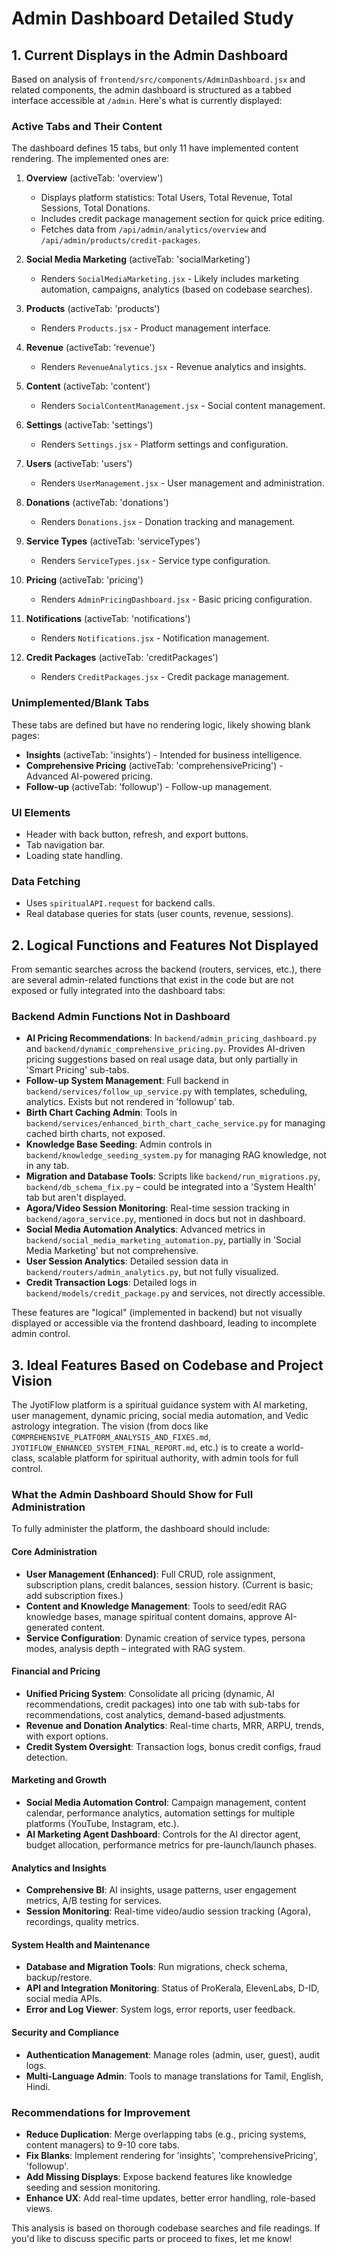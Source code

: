 # Admin Dashboard Detailed Study

## 1. Current Displays in the Admin Dashboard

Based on analysis of `frontend/src/components/AdminDashboard.jsx` and related components, the admin dashboard is structured as a tabbed interface accessible at `/admin`. Here's what is currently displayed:

### Active Tabs and Their Content
The dashboard defines 15 tabs, but only 11 have implemented content rendering. The implemented ones are:

1. **Overview** (activeTab: 'overview')
   - Displays platform statistics: Total Users, Total Revenue, Total Sessions, Total Donations.
   - Includes credit package management section for quick price editing.
   - Fetches data from `/api/admin/analytics/overview` and `/api/admin/products/credit-packages`.

2. **Social Media Marketing** (activeTab: 'socialMarketing')
   - Renders `SocialMediaMarketing.jsx` - Likely includes marketing automation, campaigns, analytics (based on codebase searches).

3. **Products** (activeTab: 'products')
   - Renders `Products.jsx` - Product management interface.

4. **Revenue** (activeTab: 'revenue')
   - Renders `RevenueAnalytics.jsx` - Revenue analytics and insights.

5. **Content** (activeTab: 'content')
   - Renders `SocialContentManagement.jsx` - Social content management.

6. **Settings** (activeTab: 'settings')
   - Renders `Settings.jsx` - Platform settings and configuration.

7. **Users** (activeTab: 'users')
   - Renders `UserManagement.jsx` - User management and administration.

8. **Donations** (activeTab: 'donations')
   - Renders `Donations.jsx` - Donation tracking and management.

9. **Service Types** (activeTab: 'serviceTypes')
   - Renders `ServiceTypes.jsx` - Service type configuration.

10. **Pricing** (activeTab: 'pricing')
    - Renders `AdminPricingDashboard.jsx` - Basic pricing configuration.

11. **Notifications** (activeTab: 'notifications')
    - Renders `Notifications.jsx` - Notification management.

12. **Credit Packages** (activeTab: 'creditPackages')
    - Renders `CreditPackages.jsx` - Credit package management.

### Unimplemented/Blank Tabs
These tabs are defined but have no rendering logic, likely showing blank pages:
- **Insights** (activeTab: 'insights') - Intended for business intelligence.
- **Comprehensive Pricing** (activeTab: 'comprehensivePricing') - Advanced AI-powered pricing.
- **Follow-up** (activeTab: 'followup') - Follow-up management.

### UI Elements
- Header with back button, refresh, and export buttons.
- Tab navigation bar.
- Loading state handling.

### Data Fetching
- Uses `spiritualAPI.request` for backend calls.
- Real database queries for stats (user counts, revenue, sessions).

## 2. Logical Functions and Features Not Displayed

From semantic searches across the backend (routers, services, etc.), there are several admin-related functions that exist in the code but are not exposed or fully integrated into the dashboard tabs:

### Backend Admin Functions Not in Dashboard
- **AI Pricing Recommendations**: In `backend/admin_pricing_dashboard.py` and `backend/dynamic_comprehensive_pricing.py`. Provides AI-driven pricing suggestions based on real usage data, but only partially in 'Smart Pricing' sub-tabs.
- **Follow-up System Management**: Full backend in `backend/services/follow_up_service.py` with templates, scheduling, analytics. Exists but not rendered in 'followup' tab.
- **Birth Chart Caching Admin**: Tools in `backend/services/enhanced_birth_chart_cache_service.py` for managing cached birth charts, not exposed.
- **Knowledge Base Seeding**: Admin controls in `backend/knowledge_seeding_system.py` for managing RAG knowledge, not in any tab.
- **Migration and Database Tools**: Scripts like `backend/run_migrations.py`, `backend/db_schema_fix.py` – could be integrated into a 'System Health' tab but aren't displayed.
- **Agora/Video Session Monitoring**: Real-time session tracking in `backend/agora_service.py`, mentioned in docs but not in dashboard.
- **Social Media Automation Analytics**: Advanced metrics in `backend/social_media_marketing_automation.py`, partially in 'Social Media Marketing' but not comprehensive.
- **User Session Analytics**: Detailed session data in `backend/routers/admin_analytics.py`, but not fully visualized.
- **Credit Transaction Logs**: Detailed logs in `backend/models/credit_package.py` and services, not directly accessible.

These features are "logical" (implemented in backend) but not visually displayed or accessible via the frontend dashboard, leading to incomplete admin control.

## 3. Ideal Features Based on Codebase and Project Vision

The JyotiFlow platform is a spiritual guidance system with AI marketing, user management, dynamic pricing, social media automation, and Vedic astrology integration. The vision (from docs like `COMPREHENSIVE_PLATFORM_ANALYSIS_AND_FIXES.md`, `JYOTIFLOW_ENHANCED_SYSTEM_FINAL_REPORT.md`, etc.) is to create a world-class, scalable platform for spiritual authority, with admin tools for full control.

### What the Admin Dashboard Should Show for Full Administration
To fully administer the platform, the dashboard should include:

#### Core Administration
- **User Management (Enhanced)**: Full CRUD, role assignment, subscription plans, credit balances, session history. (Current is basic; add subscription fixes.)
- **Content and Knowledge Management**: Tools to seed/edit RAG knowledge bases, manage spiritual content domains, approve AI-generated content.
- **Service Configuration**: Dynamic creation of service types, persona modes, analysis depth – integrated with RAG system.

#### Financial and Pricing
- **Unified Pricing System**: Consolidate all pricing (dynamic, AI recommendations, credit packages) into one tab with sub-tabs for recommendations, cost analytics, demand-based adjustments.
- **Revenue and Donation Analytics**: Real-time charts, MRR, ARPU, trends, with export options.
- **Credit System Oversight**: Transaction logs, bonus credit configs, fraud detection.

#### Marketing and Growth
- **Social Media Automation Control**: Campaign management, content calendar, performance analytics, automation settings for multiple platforms (YouTube, Instagram, etc.).
- **AI Marketing Agent Dashboard**: Controls for the AI director agent, budget allocation, performance metrics for pre-launch/launch phases.

#### Analytics and Insights
- **Comprehensive BI**: AI insights, usage patterns, user engagement metrics, A/B testing for services.
- **Session Monitoring**: Real-time video/audio session tracking (Agora), recordings, quality metrics.

#### System Health and Maintenance
- **Database and Migration Tools**: Run migrations, check schema, backup/restore.
- **API and Integration Monitoring**: Status of ProKerala, ElevenLabs, D-ID, social media APIs.
- **Error and Log Viewer**: System logs, error reports, user feedback.

#### Security and Compliance
- **Authentication Management**: Manage roles (admin, user, guest), audit logs.
- **Multi-Language Admin**: Tools to manage translations for Tamil, English, Hindi.

### Recommendations for Improvement
- **Reduce Duplication**: Merge overlapping tabs (e.g., pricing systems, content managers) to 9-10 core tabs.
- **Fix Blanks**: Implement rendering for 'insights', 'comprehensivePricing', 'followup'.
- **Add Missing Displays**: Expose backend features like knowledge seeding and session monitoring.
- **Enhance UX**: Add real-time updates, better error handling, role-based views.

This analysis is based on thorough codebase searches and file readings. If you'd like to discuss specific parts or proceed to fixes, let me know!